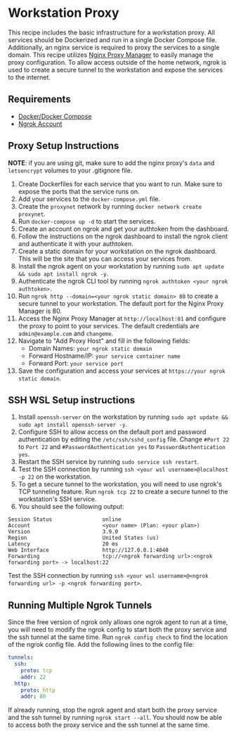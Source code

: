 # Workstation Proxy

This recipe includes the basic infrastructure for a workstation proxy. All services should be Dockerized and run in a single Docker Compose file. Additionally, an nginx service is required to proxy the services to a single domain. This recipe utilizes [Nginx Proxy Manager](https://nginxproxymanager.com/) to easily manage the proxy configuration. To allow access outside of the home network, ngrok is used to create a secure tunnel to the workstation and expose the services to the internet. 

## Requirements

- [Docker/Docker Compose](https://docs.docker.com/get-docker/)
- [Ngrok Account](https://ngrok.com/)


## Proxy Setup Instructions

**NOTE**: if you are using git, make sure to add the nginx proxy's `data` and `letsencrypt` volumes to your .gitignore file.

1. Create Dockerfiles for each service that you want to run. Make sure to expose the ports that the service runs on. 
2. Add your services to the `docker-compose.yml` file.
3. Create the `proxynet` network by running `docker network create proxynet`.
4. Run `docker-compose up -d` to start the services.
5. Create an account on ngrok and get your authtoken from the dashboard.
6. Follow the instructions on the ngrok dashboard to install the ngrok client and authenticate it with your authtoken.
7. Create a static domain for your workstation on the ngrok dashboard. This will be the site that you can access your services from.
8. Install the ngrok agent on your workstation by running `sudo apt update && sudo apt install ngrok -y`.
9. Authenticate the ngrok CLI tool by running `ngrok authtoken <your ngrok authtoken>`.
10. Run `ngrok http --domain=<your ngrok static domain> 80` to create a secure tunnel to your workstation. The default port for the Nginx Proxy Manager is 80.
11. Access the Nginx Proxy Manager at `http://localhost:81` and configure the proxy to point to your services. The default credentials are `admin@example.com` and `changeme`.
12. Navigate to "Add Proxy Host" and fill in the following fields:
    - Domain Names: `your ngrok static domain`
    - Forward Hostname/IP: `your service container name`
    - Forward Port: `your service port`
13. Save the configuration and access your services at `https://your ngrok static domain`.


## SSH WSL Setup instructions

1. Install `openssh-server` on the workstation by running `sudo apt update && sudo apt install openssh-server -y`.
2. Configure SSH to allow access on the default port and password authentication by editing the `/etc/ssh/sshd_config` file. Change `#Port 22` to `Port 22` and `#PasswordAuthentication yes` to `PasswordAuthentication yes`.
3. Restart the SSH service by running `sudo service ssh restart`.
4. Test the SSH connection by running `ssh <your wsl username>@localhost -p 22` on the workstation.
5. To get a secure tunnel to the workstation, you will need to use ngrok's TCP tunneling feature. Run `ngrok tcp 22` to create a secure tunnel to the workstation's SSH service. 
6. You should see the following output: 

```
Session Status                online
Account                       <your name> (Plan: <your plan>)
Version                       3.9.0
Region                        United States (us)
Latency                       20 ms
Web Interface                 http://127.0.0.1:4040
Forwarding                    tcp://<ngrok forwarding url>:<ngrok forwarding port> -> localhost:22
```

Test the SSH connection by running `ssh <your wsl username>@<ngrok forwarding url> -p <ngrok forwarding port>`.


## Running Multiple Ngrok Tunnels

Since the free version of ngrok only allows one ngrok agent to run at a time, you will need to modify the ngrok config to start both the proxy service and the ssh tunnel at the same time. Run `ngrok config check` to find the location of the ngrok config file. Add the following lines to the config file:
```yaml
tunnels:
  ssh:
    proto: tcp
    addr: 22
  http:
    proto: http
    addr: 80
```
If already running, stop the ngrok agent and start both the proxy service and the ssh tunnel by running `ngrok start --all`. You should now be able to access both the proxy service and the ssh tunnel at the same time.
